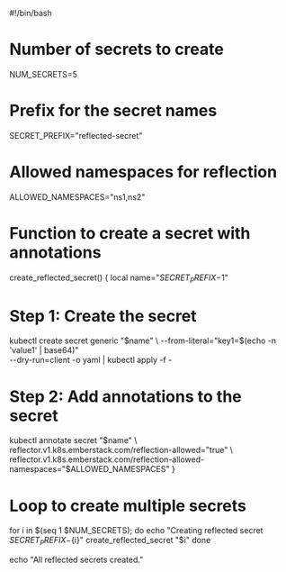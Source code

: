 #!/bin/bash

# Number of secrets to create
NUM_SECRETS=5

# Prefix for the secret names
SECRET_PREFIX="reflected-secret"

# Allowed namespaces for reflection
ALLOWED_NAMESPACES="ns1,ns2"

# Function to create a secret with annotations
create_reflected_secret() {
  local name="${SECRET_PREFIX}-$1"
  
  # Step 1: Create the secret
  kubectl create secret generic "$name" \
    --from-literal="key1=$(echo -n 'value1' | base64)" \
    --dry-run=client -o yaml | kubectl apply -f -
  
  # Step 2: Add annotations to the secret
  kubectl annotate secret "$name" \
    reflector.v1.k8s.emberstack.com/reflection-allowed="true" \
    reflector.v1.k8s.emberstack.com/reflection-allowed-namespaces="$ALLOWED_NAMESPACES"
}

# Loop to create multiple secrets
for i in $(seq 1 $NUM_SECRETS); do
  echo "Creating reflected secret ${SECRET_PREFIX}-${i}"
  create_reflected_secret "$i"
done

echo "All reflected secrets created."
